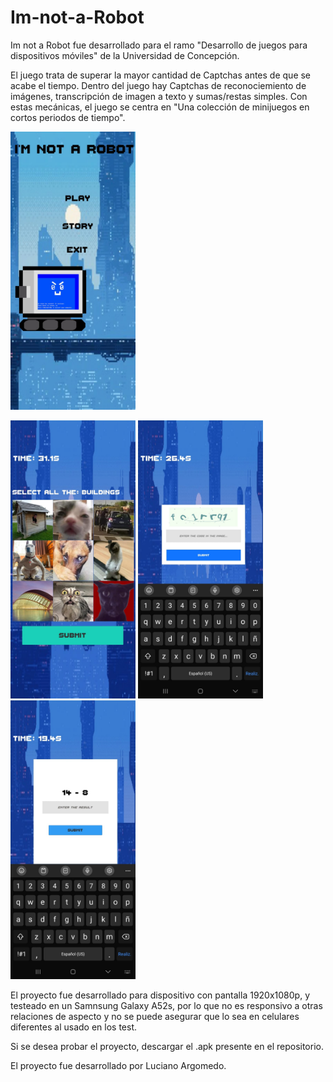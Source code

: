 # Im-not-a-Robot
Im not a Robot fue desarrollado para el ramo "Desarrollo de juegos para dispositivos móviles" de la Universidad de Concepción.

El juego trata de superar la mayor cantidad de Captchas antes de que se acabe el tiempo. Dentro del juego hay Captchas de reconociemiento de imágenes, transcripción de imagen a texto y sumas/restas simples. Con estas mecánicas, el juego se centra en "Una colección de minijuegos en cortos periodos de tiempo".

<img src="./readmestuff/foto2.jpeg" alt="drawing" width="200"/>

<img src="./readmestuff/foto1.jpeg" alt="drawing" width="200"/>  <img src="./readmestuff/foto3.jpeg" alt="drawing" width="200"/>  <img src="./readmestuff/foto4.jpeg" alt="drawing" width="200"/>



El proyecto fue desarrollado para dispositivo con pantalla 1920x1080p, y testeado en un Samnsung Galaxy A52s, por lo que no es responsivo a otras relaciones de aspecto y no se puede asegurar que lo sea en celulares diferentes al usado en los test.

Si se desea probar el proyecto, descargar el .apk presente en el repositorio.

El proyecto fue desarrollado por Luciano Argomedo.
